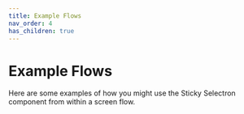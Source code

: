 ```yaml
---
title: Example Flows
nav_order: 4
has_children: true
---
```


# Example Flows

Here are some examples of how you might use the Sticky Selectron component from within a screen flow.

